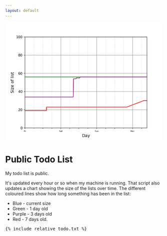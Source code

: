 ```yaml
---
layout: default
---
```



<IMG SRC="priority.png" alt="Chart showing the size of the personal list over time" width=600>

# Public Todo List 

My todo list is public. 

It's updated every hour or so when my machine is running. That script also updates a chart showing the size of the lists over time.  The different coloured lines show how long something has been in the list:

* Blue - current size 
* Green - 1 day old 
* Purple - 3 days old
* Red - 7 days old. 

<pre>
{% include_relative todo.txt %} 
</pre>

